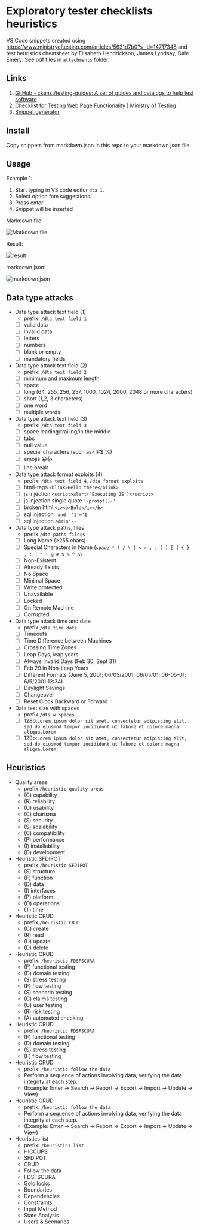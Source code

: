 # Exploratory tester checklists heuristics

VS Code snippets created using <https://www.ministryoftesting.com/articles/5631d7b0?s_id=14717348> and test heuristics cheatsheet by Elisabeth Hendrickson, James Lyndsay, Dale Emery. See pdf files in `attachments` folder.

## Links 

1. [GitHub - ckenst/testing-guides: A set of guides and catalogs to help test software](https://github.com/ckenst/testing-guides)
2. [Checklist for Testing Web Page Functionality | Ministry of Testing](https://www.ministryoftesting.com/articles/5631d7b0?s_id=14717348)
3. [Snippet generator](https://snippet-generator.app/)

## Install

Copy snippets from markdown.json in this repo to your markdown.json file.

## Usage

Example 1:

1. Start typing in VS code editor `dta 1`.
2. Select option fom suggestions.
3. Press enter
4. Snippet will be inserted

Markdown file:  

![Markdown file](media/example1.png)


Result:  

![result](media/example3.jpg)

markdown.json:  

![markdown.json](media/example2.jpg)

## Data type attacks

- Data type attack text field (1)
  - prefix: `/dta text field 1`
  - [ ] valid data
  - [ ] invalid data
  - [ ] letters
  - [ ] numbers
  - [ ] blank or empty
  - [ ] mandatory fields
- Data type attack text field (2)
  - prefix: `/dta text field 2`
  - [ ] minimum and maximum length
  - [ ] space
  - [ ] long (64, 255, 256, 257, 1000, 1024, 2000, 2048 or more characters)
  - [ ] short (1,2, 3 characters)
  - [ ] one word
  - [ ] multiple words
- Data type attack text field (3)
  - prefix: `/dta text field 3`
  - [ ] space leading/trailing/in the middle 
  - [ ] tabs
  - [ ] null value
  - [ ] special characters (such as<!#$|%)
  - [ ] emojis 😀👍
  - [ ] line break
- Data type attack format exploits (4)
  - prefix: `/dta text field 4`, `/dta format exploits`
  - [ ] html-tags `<blink>Hello there</blink>`
  - [ ] js injection `<script>alert('Executing JS')</script>`
  - [ ] js injection single quote `'-prompt()-'`
  - [ ] broken html `<i><b>Bold</i></b>`
  - [ ] sql injection ` and  ‘1’=’1`
  - [ ] sql injection `admin'--`
- Data type attack  paths, files
  - prefix `/dta paths file◊s`
  - [ ] Long Name (>255 chars)
  - [ ] Special Characters in Name (`space * ? / \ | < > , . ( ) [ ] { } ; : ‘ “ !
@ # $ % ^ &`)
  - [ ] Non-Existent
  - [ ] Already Exists
  - [ ] No Space
  - [ ] Minimal Space
  - [ ] Write protected
  - [ ] Unavailable
  - [ ] Locked
  - [ ] On Remote Machine
  - [ ] Corrupted
- Data type attack time and date
  - prefix `/dta time date`
  - [ ] Timeouts
  - [ ] Time Difference between Machines
  - [ ] Crossing Time Zones
  - [ ] Leap Days, leap years
  - [ ] Always Invalid Days (Feb 30, Sept 31)
  - [ ] Feb 29 in Non-Leap Years
  - [ ] Different Formats (June 5, 2001; 06/05/2001; 06/05/01; 06-05-01; 6/5/2001 12:34)
  - [ ] Daylight Savings
  - [ ] Changeover
  - [ ] Reset Clock Backward or Forward
- Data text size with spaces
  - prefix `/dts w spaces`
  - [ ] 128b:`Lorem ipsum dolor sit amet, consectetur adipiscing elit, sed do eiusmod tempor incididunt ut labore et dolore magna aliqua.Lorem`
  - [ ] 129b:`Lorem ipsum dolor sit amet, consectetur adipiscing elit, sed do eiusmod tempor incididunt ut labore et dolore magna aliqua.Lorem `

## Heuristics

- Quality areas
  - prefix `/heuristic quality areas`
  - (C) capability
  - (R) reliability
  - (U) usability
  - (C) charisma
  - (S) security
  - (S) scalability
  - (C) compatibility
  - (P) performance
  - (I) installability
  - (D) development
- Heuristic SFDIPOT
  - prefix `/heuristic SFDIPOT`
  - (S) structure
  - (F) function
  - (D) data
  - (I) interfaces
  - (P) platform
  - (O) operations
  - (T) time
- Heuristic CRUD
  - prefix `/heuristic CRUD`
  - (C) create
  - (R) read
  - (U) update
  - (D) delete
- Heuristic CRUD
  - prefix: `/heuristic FDSFSCURA`
  - (F) functional testing
  - (D) domain testing
  - (S) stress testing
  - (F) flow testing
  - (S) scenario testing
  - (C) claims testing
  - (U) user testing
  - (R) risk testing
  - (A) automated checking
- Heuristic CRUD
  - prefix: `/heuristic FDSFSCURA`
  - (F) functional testing
  - (D) domain testing
  - (S) stress testing
  - (F) flow testing
- Heuristic CRUD
  - prefix: `/heuristic follow the data`
  - Perform a sequence of actions involving data, verifying the data integrity at each step.
  - (Example: Enter → Search → Report → Export → Import → Update → View)
- Heuristic CRUD
  - prefix: `/heuristic follow the data`
  - Perform a sequence of actions involving data, verifying the data integrity at each step.
  - (Example: Enter → Search → Report → Export → Import → Update → View)
- Heuristics list
  - prefix: `/heuristics list`
  - HICCUPS
  - SFDIPOT
  - CRUD
  - Follow the data
  - FDSFSCURA
  - Goldilocks
  - Boundaries
  - Dependencies
  - Constraints
  - Input Method
  - State Analysis
  - Users & Scenarios
